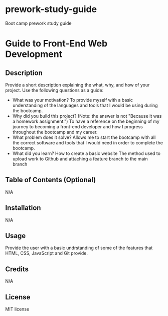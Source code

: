 # prework-study-guide
Boot camp prework study guide

# Guide to Front-End Web Development

## Description

Provide a short description explaining the what, why, and how of your project. Use the following questions as a guide:

- What was your motivation?
To provide myself with a basic understanding of the languages and tools that I would be using during the bootcamp.
- Why did you build this project? (Note: the answer is not "Because it was a homework assignment.")
To have a reference on the beginning of my journey to becoming a front-end developer and how I progress throughout the bootcamp and my
career.
- What problem does it solve?
Allows me to start the bootcamp with all the correct software and tools that I would need in order to complete the bootcamp.
- What did you learn?
    How to create a basic website
    The method used to upload work to Github and attaching a feature branch to the main branch


## Table of Contents (Optional)

N/A

## Installation

N/A

## Usage

Provide the user with a basic undrstanding of some of the features that HTML, CSS, JavaScript and Git provide.

## Credits

N/A

## License

 MIT license
